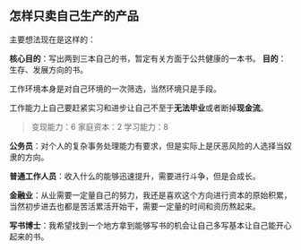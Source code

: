 ## 怎样只卖自己生产的产品

主要想法现在是这样的：

**核心目的**：写出两到三本自己的书，暂定有关方面于公共健康的一本书。
**目的**：生存、发展方向的书。


工作环境本身是对自己环境的一次筛选，当然环境只是手段。

工作能力上自己要赶紧实习和进步让自己不至于**无法毕业**或者断掉**现金流**。

>变现能力：6
>家庭资本：2
>学习能力：8


**公务员**：对个人的复杂事务处理能力有要求，但是实际上是厌恶风险的人选择当奴隶的方向。

**普通工作人员**：收入什么的能够迅速提升，需要进行斗争，但是会成长。


**金融业**：从业需要一定量自己的努力，我还是喜欢这个方向进行资本的原始积累，当然初步进去也都是苦活累活开始干，需要一定量的时间和资历熬起来。

**写书博士**：我希望找到一个地方拿到能够写书的机会让自己多写基本让自己能开心起来的书。


